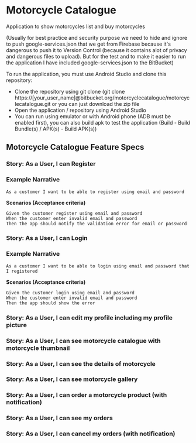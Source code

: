 # Motorcycle Catalogue
Application to show motorcycles list and buy motorcycles

(Usually for best practice and security purpose we need to hide and ignore to push google-services.json that we get from Firebase because it's dangerous to push it to Version Control (because it contains alot of privacy and dangerous files to upload).
But for the test and to make it easier to run the application I have included google-services.json to the BitBucket)

To run the application, you must use Android Studio and clone this repository:
- Clone the repository using git clone (git clone https://[your_user_name]@bitbucket.org/motorcyclecatalogue/motorcyclecatalogue.git or you can just download the zip file
- Open the application / repository using Android Studio
- You can run using emulator or with Android phone (ADB must be enabled first), you can also build apk to test the application (Build - Build Bundle(s) / APK(s) - Build APK(s))

## **Motorcycle Catalogue Feature Specs**
### **Story: As a User, I can Register**

### **Example Narrative**
```
As a customer I want to be able to register using email and password
```
**Scenarios (Acceptance criteria)**<br />
```
Given the customer register using email and password
When the customer enter invalid email and password
Then the app should notify the validation error for email or password
```

### **Story: As a User, I can Login**

### **Example Narrative**
```
As a customer I want to be able to login using email and password that I registered
```
**Scenarios (Acceptance criteria)**<br />
```
Given the customer login using email and password
When the customer enter invalid email and password
Then the app should show the error
```

### **Story: As a User, I can edit my profile including my profile picture**

### **Story: As a User, I can see motorcycle catalogue with motorcycle thumbnail**

### **Story: As a User, I can see the details of motorcycle**

### **Story: As a User, I can see motorcycle gallery**

### **Story: As a User, I can order a motorcycle product (with notification)**

### **Story: As a User, I can see my orders**

### **Story: As a User, I can cancel my orders (with notification)**
